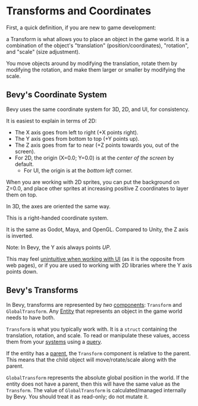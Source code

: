 # Transforms and Coordinates

First, a quick definition, if you are new to game development:

a Transform is what allows you to place an object in the game world. It is a
combination of the object's "translation" (position/coordinates), "rotation",
and "scale" (size adjustment).

You move objects around by modifying the translation, rotate them by modifying
the rotation, and make them larger or smaller by modifying the scale.

## Bevy's Coordinate System

Bevy uses the same coordinate system for 3D, 2D, and UI, for consistency.

It is easiest to explain in terms of 2D:
 - The X axis goes from left to right (+X points right).
 - The Y axis goes from bottom to top (+Y points up).
 - The Z axis goes from far to near (+Z points towards you, out of the screen).
 - For 2D, the origin (X=0.0; Y=0.0) is at the *center of the screen* by default.
   - For UI, the origin is at the *bottom left* corner.

When you are working with 2D sprites, you can put the background on Z=0.0, and
place other sprites at increasing positive Z coordinates to layer them on top.

In 3D, the axes are oriented the same way.

This is a right-handed coordinate system.

It is the same as Godot, Maya, and OpenGL. Compared to Unity, the Z axis is inverted.

Note: In Bevy, the Y axis always points *UP*.

This may feel [unintuitive when working with UI](../pitfalls/ui-y-up.md) (as it
is the opposite from web pages), or if you are used to working with 2D libraries
where the Y axis points down.

## Bevy's Transforms

In Bevy, transforms are represented by *two* [components](../basics/ec.md):
`Transform` and `GlobalTransform`. Any [Entity](../basics/ecs-intro.md) that
represents an object in the game world needs to have both.

`Transform` is what you typically work with. It is a `struct` containing the
translation, rotation, and scale. To read or manipulate these values, access
them from your [systems](../basics/systems.md) using a [query](../basics/queries.md).

If the entity has a [parent](../basics/parent-child.md), the `Transform`
component is relative to the parent. This means that the child object will
move/rotate/scale along with the parent.

`GlobalTransform` represents the absolute global position in the world. If the
entity does not have a parent, then this will have the same value as the
`Transform`. The value of `GlobalTransform` is calculated/managed internally by
Bevy. You should treat it as read-only; do not mutate it.
